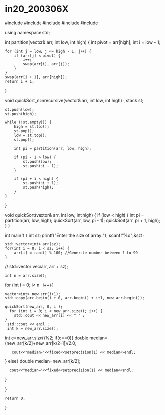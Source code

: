 # in20_200306X
#include <iostream>
#include <vector>
#include <ctime>
#include <stack>
#include <iomanip>

using namespace std;


int partition(vector<int>& arr, int low, int high) {
    int pivot = arr[high];
    int i = low - 1;

    for (int j = low; j <= high - 1; j++) {
        if (arr[j] < pivot) {
            i++;
            swap(arr[i], arr[j]);
        }
    }
    swap(arr[i + 1], arr[high]);
    return i + 1;
}

void quickSort_nonrecursive(vector<int>& arr, int low, int high) {
    stack<int> st;

    st.push(low);
    st.push(high);

    while (!st.empty()) {
        high = st.top();
        st.pop();
        low = st.top();
        st.pop();

        int pi = partition(arr, low, high);

        if (pi - 1 > low) {
            st.push(low);
            st.push(pi - 1);
        }

        if (pi + 1 < high) {
            st.push(pi + 1);
            st.push(high);
        }
    }
}

void quickSort(vector<int>& arr, int low, int high) {
    if (low < high) {
        int pi = partition(arr, low, high);
        quickSort(arr, low, pi - 1);
        quickSort(arr, pi + 1, high);
    }
}


int main() {
int sz;
    printf("Enter the size of array:");
    scanf("%d",&sz);

    std::vector<int> arr(sz);
    for(int i = 0; i < sz; i++) {
        arr[i] = rand() % 100; //Generate number between 0 to 99
    }
    

//    std::vector<int> vec(arr, arr + sz);

    int n = arr.size();
for (int i = 0; i< n ; i++){
    
    vector<int> new_arr(i+1);
    std::copy(arr.begin() + 0, arr.begin() + i+1, new_arr.begin());

    quickSort(new_arr, 0, i );
      for (int i = 0; i < new_arr.size(); i++) {
        std::cout << new_arr[i] << " " ;
    }
     std::cout << endl ;
     int k = new_arr.size();
int c=new_arr.size()%2;
   if(c==0){
       double median=(new_arr[k/2]+new_arr[k/2-1])/2.0;

       cout<<"median="<<fixed<<setprecision(1) << median<<endl;
   }
   else{
       double median=new_arr[k/2];

      cout<<"median="<<fixed<<setprecision(1) << median<<endl;
   } 


}


    return 0;
}
